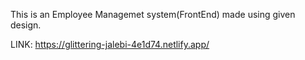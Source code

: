 This is an Employee Managemet system(FrontEnd) made using given design.

LINK: https://glittering-jalebi-4e1d74.netlify.app/
